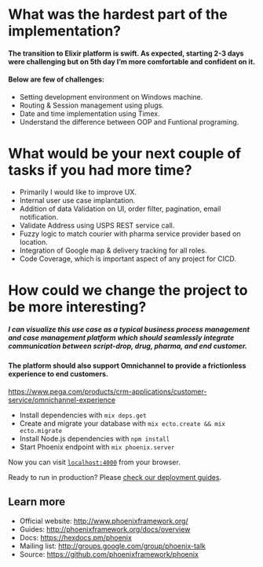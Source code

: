 # What was the hardest part of the implementation?

#### The transition to Elixir platform is swift. As expected, starting 2-3 days were challenging but on 5th day I’m more comfortable and confident on it.
#### Below are few of challenges:

- Setting development environment on Windows machine.
- Routing & Session management using plugs.
- Date and time implementation using Timex.
- Understand the difference between OOP and Funtional programing.


# What would be your next couple of tasks if you had more time?

- Primarily I would like to improve UX.
- Internal user use case implantation.
- Addition of data Validation on UI, order filter, pagination, email notification.
- Validate Address using USPS REST service call.
- Fuzzy logic to match courier with pharma service provider based on location.
- Integration of Google map & delivery tracking for all roles.
- Code Coverage, which is important aspect of any project for CICD.


# How could we change the project to be more interesting?
##### I can visualize this use case as a typical business process management and case management platform which should seamlessly integrate communication between script-drop, drug, pharma, and end customer.
#### The platform should also support Omnichannel to provide a frictionless experience to end customers.
https://www.pega.com/products/crm-applications/customer-service/omnichannel-experience


  * Install dependencies with `mix deps.get`
  * Create and migrate your database with `mix ecto.create && mix ecto.migrate`
  * Install Node.js dependencies with `npm install`
  * Start Phoenix endpoint with `mix phoenix.server`

Now you can visit [`localhost:4000`](http://localhost:4000) from your browser.

Ready to run in production? Please [check our deployment guides](http://www.phoenixframework.org/docs/deployment).

## Learn more

  * Official website: http://www.phoenixframework.org/
  * Guides: http://phoenixframework.org/docs/overview
  * Docs: https://hexdocs.pm/phoenix
  * Mailing list: http://groups.google.com/group/phoenix-talk
  * Source: https://github.com/phoenixframework/phoenix
